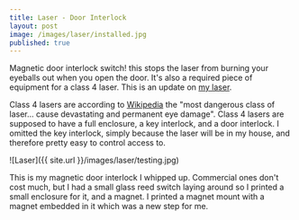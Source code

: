 ```yaml
---
title: Laser - Door Interlock
layout: post
image: /images/laser/installed.jpg
published: true
---
```


Magnetic door interlock switch! this stops the laser from burning your eyeballs out when you open the door. It's also a required piece of equipment for a class 4 laser. This is an update on [my laser](http://www.dominicdoty.com/2014/06/28/laser.html).
<!-- more -->
Class 4 lasers are according to [Wikipedia](http://en.wikipedia.org/wiki/Laser_safety#Class_4) the "most dangerous class of laser... cause devastating and permanent eye damage". Class 4 lasers are supposed to have a full enclosure, a key interlock, and a door interlock. I omitted the key interlock, simply because the laser will be in my house, and therefore pretty easy to control access to.

![Laser]({{ site.url }}/images/laser/testing.jpg)

This is my magnetic door interlock I whipped up. Commercial ones don't cost much, but I had a small glass reed switch laying around so I printed a small enclosure for it, and a magnet. I printed a magnet mount with a magnet embedded in it which was a new step for me.